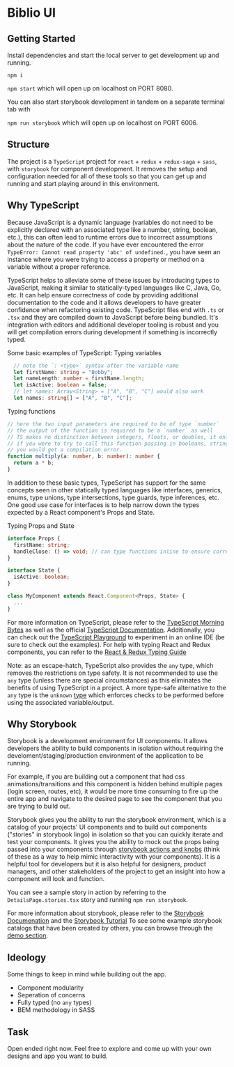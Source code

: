 # Biblio UI

## Getting Started

Install dependencies and start the local server to get development up and running.

`npm i`

`npm start` which will open up on localhost on PORT 8080.

You can also start storybook development in tandem on a separate terminal tab with

`npm run storybook` which will open up on localhost on PORT 6006.

## Structure

The project is a `TypeScript` project for `react` + `redux` + `redux-saga` + `sass`, with `storybook` for component development. It removes the setup and configuration needed for all of these tools so that you can get up and running and start playing around in this environment.

## Why TypeScript

Because JavaScript is a dynamic language (variables do not need to be explicitly declared with an associated type like a number, string, boolean, etc.), this can often lead to runtime errors due to incorrect assumptions about the nature of the code. If you have ever encountered the error `TypeError: Cannot read property 'abc' of undefined.`, you have seen an instance where you were trying to access a property or method on a variable without a proper reference.

TypeScript helps to alleviate some of these issues by introducing types to JavaScript, making it similar to statically-typed languages like C, Java, Go, etc. It can help ensure correctness of code by providing additional documentation to the code and it allows developers to have greater confidence when refactoring existing code. TypeScript files end with `.ts` or `.tsx` and they are compiled down to JavaScript before being bundled. It's integration with editors and additional developer tooling is robust and you will get compilation errors during development if something is incorrectly typed.

Some basic examples of TypeScript:
Typing variables
```ts
  // note the `: <type>` syntax after the variable name
  let firstName: string = "Bobby";
  let nameLength: number = firstName.length;
  let isActive: boolean = false;
  // let names: Array<String> = ["A", "B", "C"] would also work
  let names: string[] = ["A", "B", "C"];
```

Typing functions
```ts
// here the two input parameters are required to be of type `number`
// the output of the function is required to be a `number` as well
// TS makes no distinction between integers, floats, or doubles, it only has the `number` type
// if you were to try to call this function passing in booleans, strings or other types,
// you would get a compilation error.
function multiply(a: number, b: number): number {
  return a * b;
}
```

In addition to these basic types, TypeScript has support for the same concepts seen in other statically typed languages like interfaces, generics, enums, type unions, type intersections, type guards, type inferences, etc. One good use case for interfaces is to help narrow down the types expected by a React component's Props and State.

Typing Props and State
```ts
interface Props {
  firstName: string;
  handleClose: () => void; // can type functions inline to ensure correct usage
}

interface State {
  isActive: boolean;
}

class MyComponent extends React.Component<Props, State> {
  ...
}
```
For more information on TypeScript, please refer to the [TypeScript Morning Bytes](https://github.com/giantmachines/morning-bytes/tree/master/12-intro-to-typescript) as well as the official [TypeScript Documentation](https://www.typescriptlang.org/docs/home.html). Additionally, you can check out the [TypeScript Playground](https://www.typescriptlang.org/play) to experiment in an online IDE (be sure to check out the examples). For help with typing React and Redux components, you can refer to the [React & Redux Typing Guide](https://github.com/piotrwitek/react-redux-typescript-guide)

Note: as an escape-hatch, TypeScript also provides the `any` type, which removes the restrictions on type safety. It is not recommended to use the `any` type (unless there are special circumstances) as this eliminates the benefits of using TypeScript in a project. A more type-safe alternative to the `any` type is the `unknown` [type](https://mariusschulz.com/blog/the-unknown-type-in-typescript) which enforces checks to be performed before using the associated variable/output.

## Why Storybook

Storybook is a development environment for UI components. It allows developers the ability to build components in isolation without requiring the develoment/staging/production environment of the application to be running.

For example, if you are building out a component that had css animations/transitions and this component is hidden behind multiple pages (login screen, routes, etc), it would be more time consuming to fire up the entire app and navigate to the desired page to see the component that you are trying to build out.

Storybook gives you the ability to run the storybook environment, which is a catalog of your projects' UI components and to build out components ("stories" in storybook lingo) in isolation so that you can quickly iterate and test your components. It gives you the ability to mock out the props being passed into your components through [storybook actions and knobs](https://storybook.js.org/docs/addons/introduction/) (think of these as a way to help mimic interactivity with your components). It is a helpful tool for developers but it is also helpful for designers, product managers, and other stakeholders of the project to get an insight into how a component will look and function.

You can see a sample story in action by referring to the `DetailsPage.stories.tsx` story and running `npm run storybook`.

For more information about storybook, please refer to the [Storybook Documenation](https://storybook.js.org/docs/basics/introduction/) and the [Storybook Tutorial](https://www.learnstorybook.com/) To see some example storybook catalogs that have been created by others, you can browse through the [demo section](https://storybook.js.org/docs/examples/).

## Ideology

Some things to keep in mind while building out the app.

- Component modularity
- Seperation of concerns
- Fully typed (no `any` types)
- BEM methodology in SASS

## Task

Open ended right now. Feel free to explore and come up with your own designs and app you want to build.

